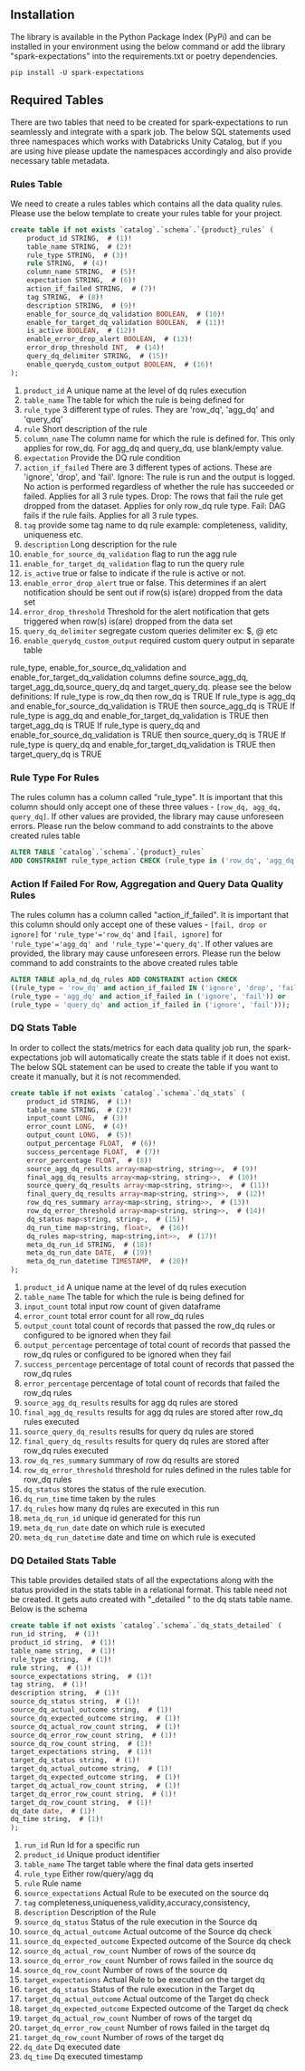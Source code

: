 ## Installation
The library is available in the Python Package Index (PyPi) and can be installed in your environment using the below command or 
 add the library "spark-expectations" into the requirements.txt or poetry dependencies.

```shell
pip install -U spark-expectations
```

## Required Tables

There are two tables that need to be created for spark-expectations to run seamlessly and integrate with a spark job.
The below SQL statements used three namespaces which works with Databricks Unity Catalog, but if you are using hive
please update the namespaces accordingly and also provide necessary table metadata.


### Rules Table

We need to create a rules tables which contains all the data quality rules. Please use the below template to create
your rules table for your project.

```sql
create table if not exists `catalog`.`schema`.`{product}_rules` (
    product_id STRING,  # (1)!
    table_name STRING,  # (2)!
    rule_type STRING,  # (3)!
    rule STRING,  # (4)!
    column_name STRING,  # (5)!
    expectation STRING,  # (6)!
    action_if_failed STRING,  # (7)!
    tag STRING,  # (8)!
    description STRING,  # (9)!
    enable_for_source_dq_validation BOOLEAN,  # (10)! 
    enable_for_target_dq_validation BOOLEAN,  # (11)!
    is_active BOOLEAN,  # (12)!
    enable_error_drop_alert BOOLEAN,  # (13)!
    error_drop_threshold INT,  # (14)!
    query_dq_delimiter STRING,  # (15)!
    enable_querydq_custom_output BOOLEAN,  # (16)!
);
```
1. `product_id` A unique name at the level of dq rules execution
2. `table_name` The table for which the rule is being defined for
3. `rule_type` 3 different type of rules. They are 'row_dq', 'agg_dq' and 'query_dq'
4. `rule` Short description of the rule 
5. `column_name` The column name for which the rule is defined for. This only applies for row_dq. For agg_dq and query_dq, use blank/empty value. 
6. `expectation` Provide the DQ rule condition 
7. `action_if_failed` There are 3 different types of actions. These are 'ignore', 'drop', and 'fail'. 
    Ignore: The rule is run and the output is logged. No action is performed regardless of whether the rule has succeeded or failed. Applies for all 3 rule types. 
    Drop: The rows that fail the rule get dropped from the dataset. Applies for only row_dq rule type.
    Fail: DAG fails if the rule fails. Applies for all 3 rule types.
8. `tag` provide some tag name to dq rule example:  completeness, validity, uniqueness etc. 
9. `description`  Long description for the rule
10. `enable_for_source_dq_validation` flag to run the agg rule
11. `enable_for_target_dq_validation` flag to run the query rule
12. `is_active` true or false to indicate if the rule is active or not. 
13. `enable_error_drop_alert` true or false. This determines if an alert notification should be sent out if row(s) is(are) dropped from the data set
14. `error_drop_threshold` Threshold for the alert notification that gets triggered when row(s) is(are) dropped from the data set
15. `query_dq_delimiter` segregate custom queries delimiter ex: $, @ etc
16. `enable_querydq_custom_output` required custom query output in separate table

rule_type, enable_for_source_dq_validation and enable_for_target_dq_validation columns define source_agg_dq, target_agg_dq,source_query_dq and target_query_dq. please see the below definitions:
If rule_type is row_dq then row_dq is TRUE
If rule_type is agg_dq and enable_for_source_dq_validation is TRUE then source_agg_dq is TRUE
If rule_type is agg_dq and enable_for_target_dq_validation is TRUE then target_agg_dq is TRUE
If rule_type is query_dq and enable_for_source_dq_validation is TRUE then source_query_dq is TRUE
If rule_type is query_dq and enable_for_target_dq_validation is TRUE then target_query_dq is TRUE

### Rule Type For Rules

The rules column has a column called "rule_type". It is important that this column should only accept one of 
these three values - `[row_dq, agg_dq, query_dq]`. If other values are provided, the library may cause unforeseen errors.
Please run the below command to add constraints to the above created rules table

```sql
ALTER TABLE `catalog`.`schema`.`{product}_rules` 
ADD CONSTRAINT rule_type_action CHECK (rule_type in ('row_dq', 'agg_dq', 'query_dq'));
```

### Action If Failed For Row, Aggregation and Query Data Quality Rules

The rules column has a column called "action_if_failed". It is important that this column should only accept one of 
these values - `[fail, drop or ignore]` for `'rule_type'='row_dq'` and `[fail, ignore]` for `'rule_type'='agg_dq' and 'rule_type'='query_dq'`. 
If other values are provided, the library may cause unforeseen errors.
Please run the below command to add constraints to the above created rules table

```sql
ALTER TABLE apla_nd_dq_rules ADD CONSTRAINT action CHECK 
((rule_type = 'row_dq' and action_if_failed IN ('ignore', 'drop', 'fail')) or 
(rule_type = 'agg_dq' and action_if_failed in ('ignore', 'fail')) or 
(rule_type = 'query_dq' and action_if_failed in ('ignore', 'fail')));
```

### DQ Stats Table

In order to collect the stats/metrics for each data quality job run, the spark-expectations job will
automatically create the stats table if it does not exist. The below SQL statement can be used to create the table
if you want to create it manually, but it is not recommended.

```sql
create table if not exists `catalog`.`schema`.`dq_stats` (
    product_id STRING,  # (1)!
    table_name STRING,  # (2)!
    input_count LONG,  # (3)!
    error_count LONG,  # (4)!
    output_count LONG,  # (5)!
    output_percentage FLOAT,  # (6)!
    success_percentage FLOAT,  # (7)!
    error_percentage FLOAT,  # (8)!
    source_agg_dq_results array<map<string, string>>,  # (9)!
    final_agg_dq_results array<map<string, string>>,  # (10)!
    source_query_dq_results array<map<string, string>>,  # (11)!
    final_query_dq_results array<map<string, string>>,  # (12)!
    row_dq_res_summary array<map<string, string>>,  # (13)!
    row_dq_error_threshold array<map<string, string>>,  # (14)!
    dq_status map<string, string>,  # (15)!
    dq_run_time map<string, float>,  # (16)!
    dq_rules map<string, map<string,int>>,  # (17)!
    meta_dq_run_id STRING,  # (18)!
    meta_dq_run_date DATE,  # (19)!
    meta_dq_run_datetime TIMESTAMP,  # (20)!
);
```
1. `product_id` A unique name at the level of dq rules execution
2. `table_name` The table for which the rule is being defined for
3. `input_count` total input row count of given dataframe
4. `error_count` total error count for all row_dq rules
5. `output_count` total count of records that passed the row_dq rules or configured to be ignored when they fail
6. `output_percentage` percentage of total count of records that passed the row_dq rules or configured to be ignored when they fail
7. `success_percentage` percentage of total count of records that passed the row_dq rules
8. `error_percentage` percentage of total count of records that failed the row_dq rules
9. `source_agg_dq_results` results for agg dq rules are stored
10. `final_agg_dq_results` results for agg dq rules are stored after row_dq rules executed
11. `source_query_dq_results` results for query dq rules are stored
12. `final_query_dq_results` results for query dq rules are stored after row_dq rules executed
13. `row_dq_res_summary` summary of row dq results are stored
14. `row_dq_error_threshold` threshold for rules defined in the rules table for row_dq rules
15. `dq_status`  stores the status of the rule execution.
16. `dq_run_time` time taken by the rules
17. `dq_rules` how many dq rules are executed in this run
18. `meta_dq_run_id` unique id generated for this run
19. `meta_dq_run_date` date on which rule is executed
20. `meta_dq_run_datetime` date and time on which rule is executed

### DQ Detailed Stats Table

This table provides detailed stats of all the expectations along with the status provided in the stats table in a relational format.
This table need not be created. It gets auto created with "_detailed " to the dq stats table name.
Below is the schema


```sql
create table if not exists `catalog`.`schema`.`dq_stats_detailed` (
run_id string,  # (1)!    
product_id string,  # (1)!  
table_name string,  # (1)!  
rule_type string,  # (1)!  
rule string,  # (1)!
source_expectations string,  # (1)!
tag string,  # (1)!
description string,  # (1)!
source_dq_status string,  # (1)!
source_dq_actual_outcome string,  # (1)!
source_dq_expected_outcome string,  # (1)!
source_dq_actual_row_count string,  # (1)!
source_dq_error_row_count string,  # (1)!
source_dq_row_count string,  # (1)!
target_expectations string,  # (1)!
target_dq_status string,  # (1)!
target_dq_actual_outcome string,  # (1)!
target_dq_expected_outcome string,  # (1)!
target_dq_actual_row_count string,  # (1)!
target_dq_error_row_count string,  # (1)!
target_dq_row_count string,  # (1)!
dq_date date,  # (1)!
dq_time string,  # (1)!
);
```

1. `run_id` Run Id for a specific run 
2. `product_id` Unique product identifier 
3. `table_name` The target table where the final data gets inserted
4. `rule_type` Either row/query/agg dq
5. `rule`  Rule name
6. `source_expectations` Actual Rule to be executed on the source dq
7. `tag` completeness,uniqueness,validity,accuracy,consistency,
8. `description` Description of the Rule
9. `source_dq_status` Status of the rule execution in the Source dq
10. `source_dq_actual_outcome` Actual outcome of the Source dq check
11. `source_dq_expected_outcome` Expected outcome of the Source dq check
12. `source_dq_actual_row_count` Number of rows of the source dq
13. `source_dq_error_row_count` Number of rows failed in the source dq
14. `source_dq_row_count` Number of rows of the source dq
15. `target_expectations` Actual Rule to be executed on the target dq
16. `target_dq_status` Status of the rule execution in the Target dq
17. `target_dq_actual_outcome` Actual outcome of the Target dq check
18. `target_dq_expected_outcome` Expected outcome of the Target dq check
19. `target_dq_actual_row_count` Number of rows of the target dq
20. `target_dq_error_row_count` Number of rows failed in the target dq
21. `target_dq_row_count` Number of rows of the target dq
22. `dq_date` Dq executed date
23. `dq_time` Dq executed timestamp